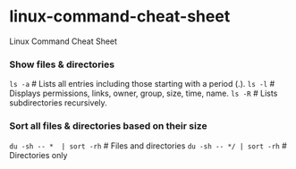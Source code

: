 # linux-command-cheat-sheet
Linux Command Cheat Sheet

### Show files & directories
`ls -a` # Lists all entries including those starting with a period (.).
`ls -l` # Displays permissions, links, owner, group, size, time, name.
`ls -R` # Lists subdirectories recursively.

### Sort all files & directories based on their size
`du -sh -- *  | sort -rh`  # Files and directories
`du -sh -- */ | sort -rh`  # Directories only